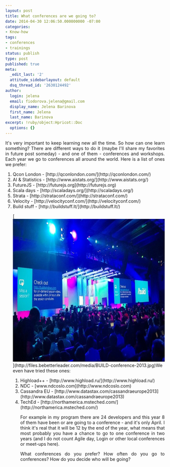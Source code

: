 ```yaml
---
layout: post
title: What conferences are we going to?
date: 2014-04-30 12:06:50.000000000 -07:00
categories:
- Know-how
tags:
- conferences
- trainings
status: publish
type: post
published: true
meta:
  _edit_last: '2'
  attitude_sidebarlayout: default
  dsq_thread_id: '2630124492'
author:
  login: jelena
  email: fiodorova.jelena@gmail.com
  display_name: Jelena Barinova
  first_name: Jelena
  last_name: Barinova
excerpt: !ruby/object:Hpricot::Doc
  options: {}
---
```

<p style="text-align: justify;">It's very important to keep learning new all 
the time. So how can one learn something? There are different ways to do it 
(maybe I'll share my favorites in future post someday) - and one of them - 
conferences and workshops. Each year we go to conferences all around the 
world. Here is a list of ones we prefer:</p> 
<ol style="text-align: justify;" type="1"> 
<li style="text-align: left;" value="1">Qcon London - 
[http://qconlondon.com/](http://qconlondon.com/)</li> 
<li style="text-align: left;">AI &amp; Statistics - 
[http://www.aistats.org/](http://www.aistats.org/)</li> 
<li style="text-align: left;">FutureJS - 
[http://futurejs.org](http://futurejs.org)</li> 
<li style="text-align: left;">Scala days - 
[http://scaladays.org/](http://scaladays.org/)</li> 
<li style="text-align: left;">Strata - 
[http://strataconf.com/](http://strataconf.com/)</li> 
<li style="text-align: left;">Velocity - 
[http://velocityconf.com/](http://velocityconf.com/)</li> 
<li style="text-align: left;">Build stuff - 
[http://buildstuff.lt/](http://buildstuff.lt/)</li> 

<p style="text-align: left;">[<img class="aligncenter size-full wp-image-476" 
alt="BUILD-conference-2013" src="assets/BUILD-conference-2013.jpg" width="800" 
height="452" 
/>](http://files.bebetterleader.com/media/BUILD-conference-2013.jpg)We even 
have tried these ones:</p> 
<ol style="text-align: justify;" type="1"> 
<li style="text-align: left;" value="1">Highload++ - 
[http://www.highload.ru/](http://www.highload.ru/)</li> 
<li style="text-align: left;">NDC - 
[www.ndcoslo.com](http://www.ndcoslo.com)</li> 
<li style="text-align: left;">Cassandra EU - 
[http://www.datastax.com/cassandraeurope2013](http://www.datastax.com/cassandraeurope2013)</li> 
<li style="text-align: left;">TechEd 
- [http://northamerica.msteched.com/](http://northamerica.msteched.com/)</li> 

<p style="text-align: justify;">For example in my program there are 24 
developers and this year 8 of them have been or are going to a conference - 
and it's only April. I think it's real that it will be 12 by the end of the 
year, what means that most probably you have a chance to go to one conference 
in two years (and I do not count Agile day, Login or other local conferences 
or meet-ups here).</p> 
<p style="text-align: justify;">What conferences do you prefer? How often do 
you go to conferences? How do you decide who will be going?</p> 